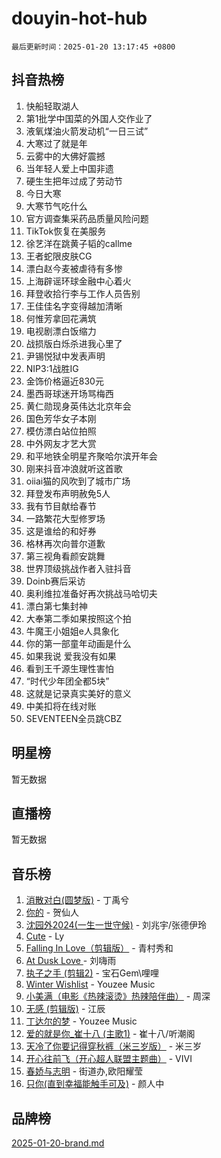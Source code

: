 # douyin-hot-hub

`最后更新时间：2025-01-20 13:17:45 +0800`

## 抖音热榜

1. 快船轻取湖人
1. 第1批学中国菜的外国人交作业了
1. 液氧煤油火箭发动机“一日三试”
1. 大寒过了就是年
1. 云雾中的大佛好震撼
1. 当年轻人爱上中国非遗
1. 硬生生把年过成了劳动节
1. 今日大寒
1. 大寒节气吃什么
1. 官方调查集采药品质量风险问题
1. TikTok恢复在美服务
1. 徐艺洋在跳黄子韬的callme
1. 王者蛇限皮肤CG
1. 漂白赵今麦被虐待有多惨
1. 上海辟谣环球金融中心着火
1. 拜登收拾行李与工作人员告别
1. 王佳佳名字变得越加清晰
1. 何惟芳拿回花满筑
1. 电视剧漂白饭缩力
1. 战损版白烁杀进我心里了
1. 尹锡悦狱中发表声明
1. NIP3:1战胜IG
1. 金饰价格逼近830元
1. 墨西哥球迷开场骂梅西
1. 黄仁勋现身英伟达北京年会
1. 国色芳华女子本刚
1. 模仿漂白站位拍照
1. 中外网友才艺大赏
1. 和平地铁全明星齐聚哈尔滨开年会
1. 刚来抖音冲浪就听这首歌
1. oiiai猫的风吹到了城市广场
1. 拜登发布声明赦免5人
1. 我有节目献给春节
1. 一路繁花大型修罗场
1. 这是谁给的和好券
1. 格林再次向普尔道歉
1. 第三视角看颜安跳舞
1. 世界顶级挑战作者入驻抖音
1. Doinb赛后采访
1. 奥利维拉准备好再次挑战马哈切夫
1. 漂白第七集封神
1. 大奉第二季如果按照这个拍
1. 牛魔王小姐姐e人具象化
1. 你的第一部童年动画是什么
1. 如果我说 爱我没有如果
1. 看到王千源生理性害怕
1. “时代少年团全都5块”
1. 这就是记录真实美好的意义
1. 中美扣将在线对账
1. SEVENTEEN全员跳CBZ

## 明星榜

暂无数据

## 直播榜

暂无数据

## 音乐榜

1. [消散对白(圆梦版)](https://sf5-hl-cdn-tos.douyinstatic.com/obj/tos-cn-ve-2774/og4jB5I5IizzoZVAAAzWgBMAsMDWoArfwBOiFs) - 丁禹兮
1. [你的](https://sf5-hl-cdn-tos.douyinstatic.com/obj/tos-cn-ve-2774/oYuIeKf42jB7sEV6B2upMdpYAgfrQWj0FeRegh) - 贺仙人
1. [沈园外2024(一生一世守候)](https://sf5-hl-cdn-tos.douyinstatic.com/obj/tos-cn-ve-2774/oAIYMHGCmKaYKFDd6FZBf9AfMfx1eErAAEJAFH) - 刘兆宇/张德伊玲
1. [Cute](https://sf5-hl-cdn-tos.douyinstatic.com/obj/tos-cn-ve-2774/o4IbIzHWKAAB4wsS5qMBRiiAlEBGTpQRNfFvuo) - Ly
1. [Falling In Love（剪辑版）](https://sf5-hl-cdn-tos.douyinstatic.com/obj/tos-cn-ve-2774/o8ajpA8zzgBPahbBIO8AcKGBLJezFCRd1wfP9f) - 青村秀和
1. [ At Dusk  Love ](https://sf3-cdn-tos.douyinstatic.com/obj/tos-cn-ve-2774/o8CrpCf5CaYgI4ZrtQgMQAFEfuGqNnRSDQAPBc) - 刘嗨雨
1. [执子之手 (剪辑2)](https://sf5-hl-cdn-tos.douyinstatic.com/obj/tos-cn-ve-2774/oUoZLQjCc31XzqsBnBQUNgeKtYPBcgbFDwtfcu) - 宝石Gem\哩哩
1. [Winter Wishlist](https://sf5-hl-cdn-tos.douyinstatic.com/obj/tos-cn-ve-2774/oIIgUOeamCFCVAzxN6MFRLIBlLGpUqQxeeHrLE) - Youzee Music
1. [小美满（电影《热辣滚烫》热辣陪伴曲）](https://sf5-hl-cdn-tos.douyinstatic.com/obj/tos-cn-ve-2774/o0GAn2lSgfZIDUgtevCGDQYnFg4CwnrBaxbTZL) - 周深
1. [无感 (剪辑版)](https://sf3-cdn-tos.douyinstatic.com/obj/tos-cn-ve-2774/o0eIsUzJBDlQaQFC5OFlgbMEZC1TFYBftOBn6p) - 江辰
1. [丁达尔的梦](https://sf5-hl-cdn-tos.douyinstatic.com/obj/tos-cn-ve-2774/oMU3WirUZBVQkAC9ccG5P2IQirziZM2RTInUY) - Youzee Music
1. [爱的就是你_崔十八 (主歌1)](https://sf5-hl-cdn-tos.douyinstatic.com/obj/tos-cn-ve-2774/oI5BO5DhFZ6UTcNCnZaOCBLtZ7WIMQGfgnXf5E) - 崔十八/听潮阁
1. [天冷了你要记得穿秋裤（米三岁版）](https://sf5-hl-cdn-tos.douyinstatic.com/obj/tos-cn-ve-2774/oQlIwVIDWiZ6BQilAorS7MA0AgCkQDvcZAdm1) - 米三岁
1. [开心往前飞（开心超人联盟主题曲）](https://sf5-hl-cdn-tos.douyinstatic.com/obj/tos-cn-ve-2774/9d8fb7c82cf1421fb93a9fe925275e0a) - VIVI
1. [春娇与志明](https://sf5-hl-cdn-tos.douyinstatic.com/obj/tos-cn-ve-2774/e530d8fceb7044b39707d7f9ff54add1) - 街道办,欧阳耀莹
1. [只你(直到幸福能触手可及)](https://sf5-hl-cdn-tos.douyinstatic.com/obj/tos-cn-ve-2774/o0lBkRDzFTeaVSUz3ZZSCBVtZ5DIMQGfgmEAuE) - 颜人中

## 品牌榜

[2025-01-20-brand.md](2025-01-20-brand.md)
